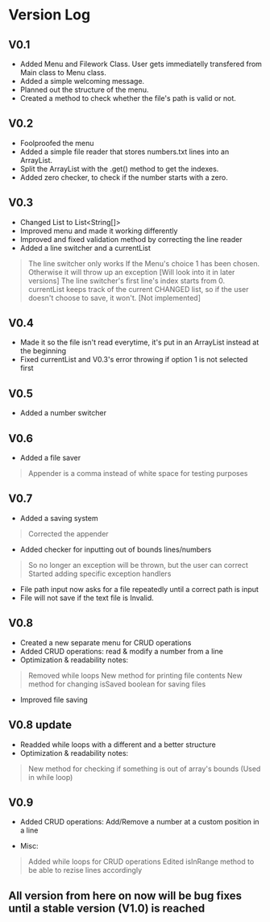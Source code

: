 # Version Log

## V0.1
* Added Menu and Filework Class. User gets immediatelly transfered from Main class to Menu class.
* Added a simple welcoming message.
* Planned out the structure of the menu.
* Created a method to check whether the file's path is valid or not.

## V0.2
* Foolproofed the menu
* Added a simple file reader that stores numbers.txt lines into an ArrayList.
* Split the ArrayList with the .get() method to get the indexes. 
* Added zero checker, to check if the number starts with a zero.

## V0.3
* Changed List<String> to List<String[]>
* Improved menu and made it working differently
* Improved and fixed validation method by correcting the line reader
* Added a line switcher and a currentList 
> The line switcher only works If the Menu's choice 1 has been chosen. Otherwise it will throw up an exception [Will look into it in later versions]
> The line switcher's first line's index starts from 0.
> currentList keeps track of the current CHANGED list, so if the user doesn't choose to save, it won't. [Not implemented]

## V0.4
* Made it so the file isn't read everytime, it's put in an ArrayList instead at the beginning
* Fixed currentList and V0.3's error throwing if option 1 is not selected first

## V0.5
* Added a number switcher

## V0.6
* Added a file saver
> Appender is a comma instead of white space for testing purposes

## V0.7
* Added a saving system
> Corrected the appender
* Added checker for inputting out of bounds lines/numbers
> So no longer an exception will be thrown, but the user can correct
> Started adding specific exception handlers
* File path input now asks for a file repeatedly until a correct path is input
* File will not save if the text file is Invalid.

## V0.8
* Created a new separate menu for CRUD operations
* Added CRUD operations: read & modify a number from a line
* Optimization & readability notes:
> Removed while loops
> New method for printing file contents
> New method for changing isSaved boolean for saving files 
* Improved file saving

## V0.8 update
* Readded while loops with a different and a better structure
* Optimization & readability notes:
> New method for checking if something is out of array's bounds (Used in while loop)

## V0.9
* Added CRUD operations: Add/Remove a number at a custom position in a line

* Misc:
> Added while loops for CRUD operations
> Edited isInRange method to be able to rezise lines accordingly

## All version from here on now will be bug fixes until a stable version (V1.0) is reached
